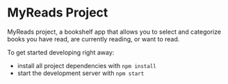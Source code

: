 # MyReads Project

MyReads project, a bookshelf app that allows you to select and categorize books you have read, are currently reading, or want to read.


To get started developing right away:

* install all project dependencies with `npm install`
* start the development server with `npm start`